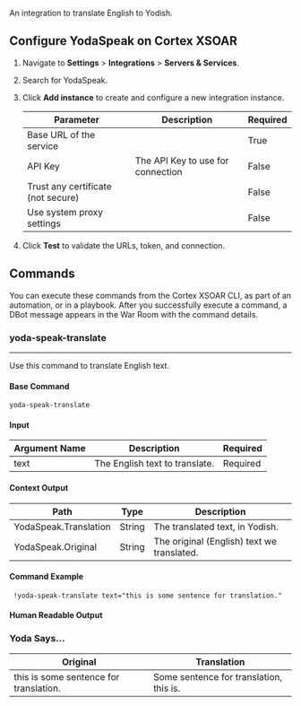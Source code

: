 An integration to translate English to Yodish.

## Configure YodaSpeak on Cortex XSOAR

1. Navigate to **Settings** > **Integrations** > **Servers & Services**.
2. Search for YodaSpeak.
3. Click **Add instance** to create and configure a new integration instance.

    | **Parameter** | **Description** | **Required** |
    | --- | --- | --- |
    | Base URL of the service |  | True |
    | API Key | The API Key to use for connection | False |
    | Trust any certificate (not secure) |  | False |
    | Use system proxy settings |  | False |

4. Click **Test** to validate the URLs, token, and connection.

## Commands

You can execute these commands from the Cortex XSOAR CLI, as part of an automation, or in a playbook.
After you successfully execute a command, a DBot message appears in the War Room with the command details.

### yoda-speak-translate

***
Use this command to translate English text.


#### Base Command

`yoda-speak-translate`

#### Input

| **Argument Name** | **Description** | **Required** |
| --- | --- | --- |
| text | The English text to translate. | Required | 


#### Context Output

| **Path** | **Type** | **Description** |
| --- | --- | --- |
| YodaSpeak.Translation | String | The translated text, in Yodish. | 
| YodaSpeak.Original | String | The original \(English\) text we translated. | 


#### Command Example

``` !yoda-speak-translate text="this is some sentence for translation."```

#### Human Readable Output

### Yoda Says...

|Original|Translation|
|---|---|
| this is some sentence for translation. | Some sentence for translation, this is. |

